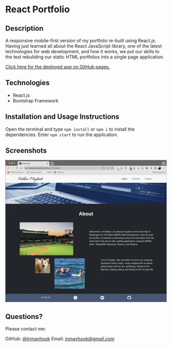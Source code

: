 # React Portfolio

## Description
A responsive mobile-first version of my portfolio re-built using React.js.  Having just learned all about the React JavaScript library, one of the latest technologies for web development, and how it works, we put our skills to the test rebuliding our static HTML portfolios into a single page application.   

[Click here for the deployed app on GitHub pages.](https://jnmayhook.github.io/React-Portfolio/)


## Technologies
- React.js
- Bootstrap Framework



## Installation and Usage Instructions
Open the terminal and type `npm install` or `npm i` to install the dependencies.  Enter `npm start` to run the application.

## Screenshots
![An image of the front page of the application](./src/assets/screenshot-react-portfolio.png)


## Questions? 
Please contact me: 

GitHub: [@jnmayhook](https://github.com/jnmayhook)
Email: [jnmayhook@gmail.com](mailto:jnmayhook@gmail.com)

